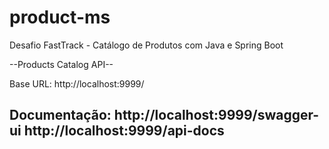 # product-ms
Desafio FastTrack - Catálogo de Produtos com Java e Spring Boot

--Products Catalog API--

Base URL: http://localhost:9999/

Documentação: http://localhost:9999/swagger-ui
			  http://localhost:9999/api-docs
----
